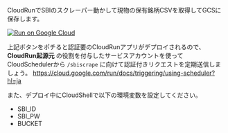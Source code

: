 CloudRunでSBIのスクレーパー動かして現物の保有銘柄CSVを取得してGCSに保存します。

[![Run on Google Cloud](https://deploy.cloud.run/button.svg)](https://deploy.cloud.run)

上記ボタンをポチると認証要のCloudRunアプリがデプロイされるので、**CloudRun起源元** の役割を付与したサービスアカウントを使って
CloudSchedulerから `/sbiscrape` に向けて認証付きリクエストを定期送信しましょう。
https://cloud.google.com/run/docs/triggering/using-scheduler?hl=ja

また、デプロイ中にCloudShellで以下の環境変数を設定してください。
- SBI_ID
- SBI_PW
- BUCKET
